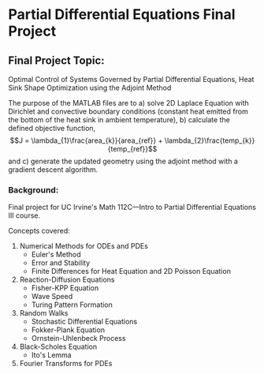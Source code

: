 # Partial Differential Equations Final Project

## Final Project Topic: 
Optimal Control of Systems Governed by Partial Differential Equations, Heat Sink Shape Optimization using the Adjoint Method

The purpose of the MATLAB files are to a) solve 2D Laplace Equation with Dirichlet and convective boundary conditions (constant heat emitted from the bottom of the heat sink in ambient temperature), b) calculate the defined objective function,
$$J = \lambda_{1}\frac{area_{k}}{area_{ref}} + \lambda_{2}\frac{temp_{k}}{temp_{ref}}$$
and c) generate the updated geometry using the adjoint method with a gradient descent algorithm.

### Background:
Final project for UC Irvine's Math 112C—Intro to Partial Differential Equations III course.

Concepts covered:
  1. Numerical Methods for ODEs and PDEs
     - Euler's Method
     - Error and Stability
     - Finite Differences for Heat Equation and 2D Poisson Equation
  2. Reaction-Diffusion Equations
     - Fisher-KPP Equation
     - Wave Speed
     - Turing Pattern Formation
  3. Random Walks
     - Stochastic Differential Equations
     - Fokker-Plank Equation
     - Ornstein-Uhlenbeck Process
  4. Black-Scholes Equation
     - Ito's Lemma
  5. Fourier Transforms for PDEs
